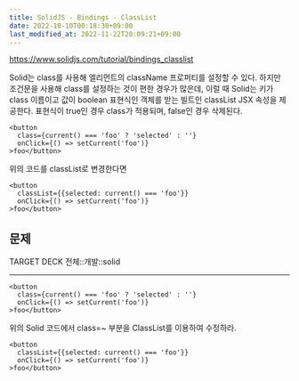 ```yaml
---
title: SolidJS - Bindings - ClassList
date: 2022-10-10T00:18:30+09:00
last_modified_at: 2022-11-22T20:09:21+09:00
---
```


https://www.solidjs.com/tutorial/bindings_classlist

Solid는 class를 사용해 엘리먼트의 className 프로퍼티를 설정할 수 있다. 하지만 조건문을 사용해 class를 설정하는 것이 편한 경우가 많은데, 이럴 때 Solid는 키가 class 이름이고 값이 boolean 표현식인 객체를 받는 빌트인 classList JSX 속성을 제공한다. 표현식이 true인 경우 class가 적용되며, false인 경우 삭제된다.

```tsx
<button
  class={current() === 'foo' ? 'selected' : ''}
  onClick={() => setCurrent('foo')}
>foo</button>
```

위의 코드를 classList로 변경한다면

```tsx
<button
  classList={{selected: current() === 'foo'}}
  onClick={() => setCurrent('foo')}
>foo</button>
```

## 문제

TARGET DECK
전체::개발::solid

---

<!--ankiQ-->

```tsx
<button
  class={current() === 'foo' ? 'selected' : ''}
  onClick={() => setCurrent('foo')}
>foo</button>
```

위의 Solid 코드에서 class=~ 부분을 ClassList를 이용하여 수정하라.

<!--ankiA-->

```tsx
<button
  classList={{selected: current() === 'foo'}}
  onClick={() => setCurrent('foo')}
>foo</button>
```

<!--ankiE-->
<!--ID: 1664961429246-->
